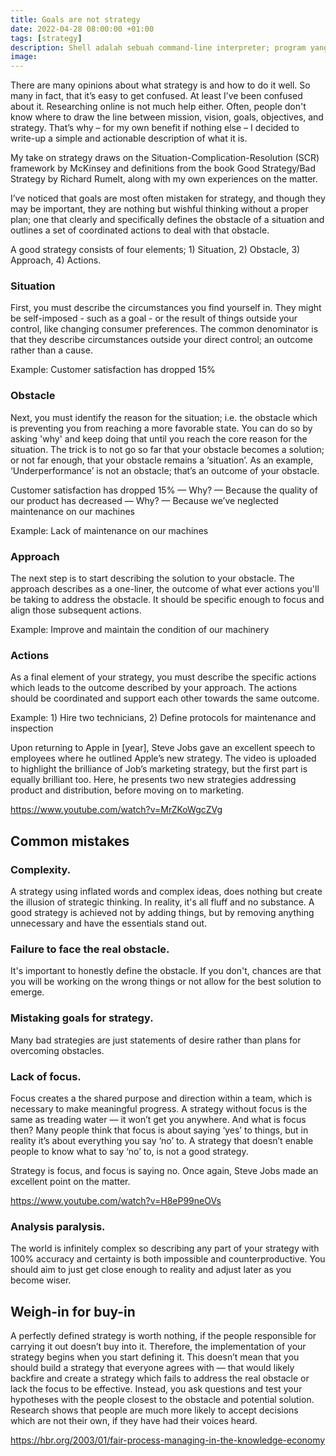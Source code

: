 ```yaml
---
title: Goals are not strategy
date: 2022-04-28 08:00:00 +01:00
tags: [strategy]
description: Shell adalah sebuah command-line interpreter; program yang berperan sebagai penerjemah perintah yang diinputkan oleh User yang melalui terminal, sehingga perintah tersebut bisa dimengerti oleh si Kernel.
image:
---
```


There are many opinions about what strategy is and how to do it well. So many in fact, that it’s easy to get confused. At least I’ve been confused about it. Researching online is not much help either. Often, people don't know where to draw the line between mission, vision, goals, objectives, and strategy. That’s why – for my own benefit if nothing else – I decided to write-up a simple and actionable description of what it is.

My take on strategy draws on the Situation-Complication-Resolution (SCR) framework by McKinsey and definitions from the book Good Strategy/Bad Strategy by Richard Rumelt, along with my own experiences on the matter.

I’ve noticed that goals are most often mistaken for strategy, and though they may be important, they are nothing but wishful thinking without a proper plan; one that clearly and specifically defines the obstacle of a situation and outlines a set of coordinated actions to deal with that obstacle.

A good strategy consists of four elements; 1) Situation, 2) Obstacle, 3) Approach, 4) Actions.


### Situation
First, you must describe the circumstances you find yourself in. They might be self-imposed - such as a goal - or the result of things outside your control, like changing consumer preferences. The common denominator is that they describe circumstances outside your direct control; an outcome rather than a cause.

Example: Customer satisfaction has dropped 15%


### Obstacle
Next, you must identify the reason for the situation; i.e. the obstacle which is preventing you from reaching a more favorable state. You can do so by asking 'why' and keep doing that until you reach the core reason for the situation. The trick is to not go so far that your obstacle becomes a solution; or not far enough, that your obstacle remains a ‘situation’. As an example, ‘Underperformance’ is not an obstacle; that’s an outcome of your obstacle.

Customer satisfaction has dropped 15% — Why? — Because the quality of our product has decreased — Why? — Because we’ve neglected maintenance on our machines

Example: Lack of maintenance on our machines


### Approach 
The next step is to start describing the solution to your obstacle. The approach describes as a one-liner, the outcome of what ever actions you'll be taking to address the obstacle. It should be specific enough to focus and align those subsequent actions.

Example: Improve and maintain the condition of our machinery


### Actions 
As a final element of your strategy, you must describe the specific actions which leads to the outcome described by your approach. The actions should be coordinated and support each other towards the same outcome.

Example: 1) Hire two technicians, 2) Define protocols for maintenance and inspection


Upon returning to Apple in [year], Steve Jobs gave an excellent speech to employees where he outlined Apple’s new strategy. The video is uploaded to highlight the brilliance of Job’s marketing strategy, but the first part is equally brilliant too. Here, he presents two new strategies addressing product and distribution, before moving on to marketing. 

https://www.youtube.com/watch?v=MrZKoWgcZVg 



## Common mistakes

### Complexity. 

A strategy using inflated words and complex ideas, does nothing but create the illusion of strategic thinking. In reality, it's all fluff and no substance. A good strategy is achieved not by adding things, but by removing anything unnecessary and have the essentials stand out.

### Failure to face the real obstacle.

It's important to honestly define the obstacle. If you don't, chances are that you will be working on the wrong things or not allow for the best solution to emerge.

### Mistaking goals for strategy.

Many bad strategies are just statements of desire rather than plans for overcoming obstacles.

### Lack of focus.

Focus creates a the shared purpose and direction within a team, which is necessary to make meaningful progress. A strategy without focus is the same as treading water — it won’t get you anywhere. And what is focus then? Many people think that focus is about saying ‘yes’ to things, but in reality it’s about everything you say ‘no’ to. A strategy that doesn’t enable people to know what to say ‘no’ to, is not a good strategy.

Strategy is focus, and focus is saying no. Once again, Steve Jobs made an excellent point on the matter.

https://www.youtube.com/watch?v=H8eP99neOVs 

### Analysis paralysis. 

The world is infinitely complex so describing any part of your strategy with 100% accuracy and certainty is both impossible and counterproductive. You should aim to just get close enough to reality and adjust later as you become wiser.


## Weigh-in for buy-in

A perfectly defined strategy is worth nothing, if the people responsible for carrying it out doesn’t buy into it. Therefore, the implementation of your strategy begins when you start defining it. This doesn’t mean that you should build a strategy that everyone agrees with — that would likely backfire and create a strategy which fails to address the real obstacle or lack the focus to be effective. Instead, you ask questions and test your hypotheses with the people closest to the obstacle and potential solution. Research shows that people are much more likely to accept decisions which are not their own, if they have had their voices heard.

https://hbr.org/2003/01/fair-process-managing-in-the-knowledge-economy 
